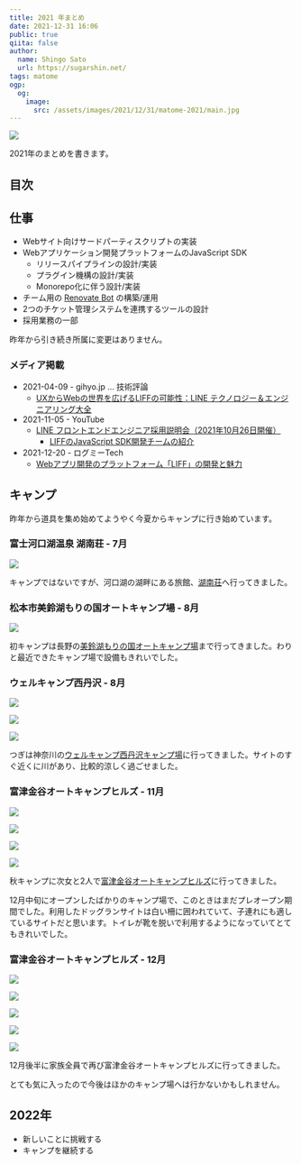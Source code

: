 ```yaml
---
title: 2021 年まとめ
date: 2021-12-31 16:06
public: true
qiita: false
author:
  name: Shingo Sato
  url: https://sugarshin.net/
tags: matome
ogp:
  og:
    image:
      src: /assets/images/2021/12/31/matome-2021/main.jpg
---
```


![](/assets/images/2021/12/31/matome-2021/main.jpg)

2021年のまとめを書きます。

## 目次

## 仕事

- Webサイト向けサードパーティスクリプトの実装
- Webアプリケーション開発プラットフォームのJavaScript SDK
  - リリースパイプラインの設計/実装
  - プラグイン機構の設計/実装
  - Monorepo化に伴う設計/実装
- チーム用の [Renovate Bot](https://renovatebot.com/) の構築/運用
- 2つのチケット管理システムを連携するツールの設計
- 採用業務の一部

昨年から引き続き所属に変更はありません。

### メディア掲載

- 2021-04-09 - gihyo.jp … 技術評論
  - [UXからWebの世界を広げるLIFFの可能性：LINE テクノロジー＆エンジニアリング大全](https://gihyo.jp/dev/serial/01/line2021/0006)
- 2021-11-05 - YouTube
  - [LINE フロントエンドエンジニア採用説明会（2021年10月26日開催）](https://youtu.be/odfH7hRi98k)
    - [LIFFのJavaScript SDK開発チームの紹介](https://youtu.be/nryKoFTdwsw)
- 2021-12-20 - ログミーTech
  - [Webアプリ開発のプラットフォーム「LIFF」の開発と魅力](https://logmi.jp/tech/articles/325487)

## キャンプ

昨年から道具を集め始めてようやく今夏からキャンプに行き始めています。

### 富士河口湖温泉 湖南荘 - 7月

![](/assets/images/2021/12/31/matome-2021/00.jpg)

キャンプではないですが、河口湖の湖畔にある旅館、[湖南荘](https://www.konansou.com/)へ行ってきました。

### 松本市美鈴湖もりの国オートキャンプ場 - 8月

![](/assets/images/2021/12/31/matome-2021/01.jpg)

初キャンプは長野の[美鈴湖もりの国オートキャンプ場](https://misuzuko.net/)まで行ってきました。わりと最近できたキャンプ場で設備もきれいでした。

### ウェルキャンプ西丹沢 - 8月

![](/assets/images/2021/12/31/matome-2021/02a.jpg)

![](/assets/images/2021/12/31/matome-2021/02b.jpg)

![](/assets/images/2021/12/31/matome-2021/02c.jpg)

つぎは神奈川の[ウェルキャンプ西丹沢キャンプ場](https://well-camp.com/)に行ってきました。サイトのすぐ近くに川があり、比較的涼しく過ごせました。

### 富津金谷オートキャンプヒルズ - 11月

![](/assets/images/2021/12/31/matome-2021/04a.jpg)

![](/assets/images/2021/12/31/matome-2021/04b.jpg)

![](/assets/images/2021/12/31/matome-2021/04c.jpg)

![](/assets/images/2021/12/31/matome-2021/04d.jpg)

秋キャンプに次女と2人で[富津金谷オートキャンプヒルズ](http://www.autocamphills.com/)に行ってきました。

12月中旬にオープンしたばかりのキャンプ場で、このときはまだプレオープン期間でした。利用したドッグランサイトは白い柵に囲われていて、子連れにも適しているサイトだと思います。トイレが靴を脱いで利用するようになっていてとてもきれいでした。

### 富津金谷オートキャンプヒルズ - 12月

![](/assets/images/2021/12/31/matome-2021/08a.jpg)

![](/assets/images/2021/12/31/matome-2021/08b.jpg)

![](/assets/images/2021/12/31/matome-2021/10.jpg)

![](/assets/images/2021/12/31/matome-2021/11.jpg)

![](/assets/images/2021/12/31/matome-2021/12.jpg)

12月後半に家族全員で再び富津金谷オートキャンプヒルズに行ってきました。

とても気に入ったので今後はほかのキャンプ場へは行かないかもしれません。

## 2022年

- 新しいことに挑戦する
- キャンプを継続する
